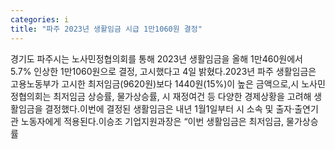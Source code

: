 ```yaml
---
categories: i
title: "파주 2023년 생활임금 시급 1만1060원 결정"
---
```

경기도 파주시는 노사민정협의회를 통해 2023년 생활임금을 올해 1만460원에서 5.7% 인상한 1만1060원으로 결정, 고시했다고 4일 밝혔다.2023년 파주 생활임금은 고용노동부가 고시한 최저임금(9620원)보다 1440원(15%)이 높은 금액으로,시 노사민정협의회는 최저임금 상승률, 물가상승률, 시 재정여건 등 다양한 경제상황을 고려해 생활임금을 결정했다.이번에 결정된 생활임금은 내년 1월1일부터 시 소속 및 출자&middot;출연기관 노동자에게 적용된다.이승조 기업지원과장은 &ldquo;이번 생활임금은 최저임금, 물가상승률